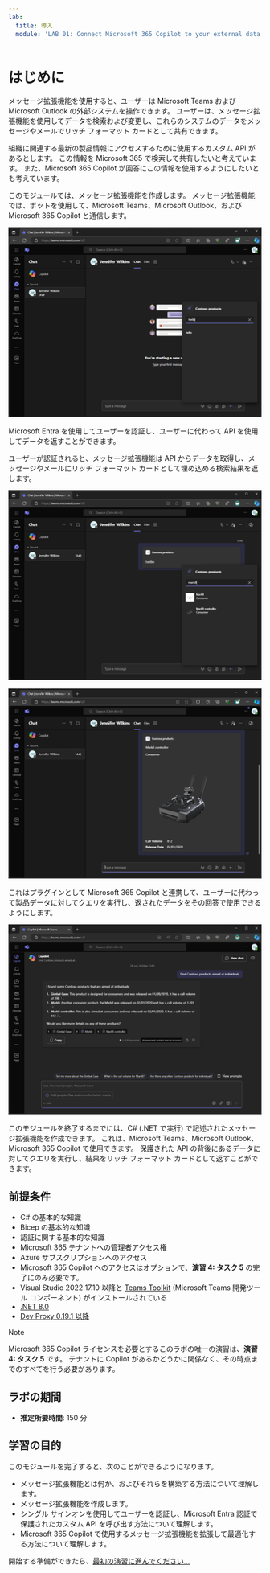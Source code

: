 ```yaml
---
lab:
  title: 導入
  module: 'LAB 01: Connect Microsoft 365 Copilot to your external data in real-time with message extension plugins built with .NET and Visual Studio'
---
```


# はじめに

メッセージ拡張機能を使用すると、ユーザーは Microsoft Teams および Microsoft Outlook の外部システムを操作できます。 ユーザーは、メッセージ拡張機能を使用してデータを検索および変更し、これらのシステムのデータをメッセージやメールでリッチ フォーマット カードとして共有できます。

組織に関連する最新の製品情報にアクセスするために使用するカスタム API があるとします。 この情報を Microsoft 365 で検索して共有したいと考えています。 また、Microsoft 365 Copilot が回答にこの情報を使用するようにしたいとも考えています。

このモジュールでは、メッセージ拡張機能を作成します。 メッセージ拡張機能では、ボットを使用して、Microsoft Teams、Microsoft Outlook、および Microsoft 365 Copilot と通信します。

![Microsoft Teams の検索ベースのメッセージ拡張機能によって返される検索結果のスクリーンショット。](../media/1-search-results.png)

Microsoft Entra を使用してユーザーを認証し、ユーザーに代わって API を使用してデータを返すことができます。

ユーザーが認証されると、メッセージ拡張機能は API からデータを取得し、メッセージやメールにリッチ フォーマット カードとして埋め込める検索結果を返します。

![Microsoft Teams の外部 API からのデータを使用する検索結果のスクリーンショット。](../media/3-search-results-api.png)

![Microsoft Teams のメッセージに埋め込まれている検索結果のスクリーンショット。](../media/4-adaptive-card.png)

これはプラグインとして Microsoft 365 Copilot と連携して、ユーザーに代わって製品データに対してクエリを実行し、返されたデータをその回答で使用できるようにします。

![メッセージ拡張機能プラグインによって返された情報を含む Microsoft 365 Copilot の回答のスクリーンショット。 製品情報を示すアダプティブ カードが表示されます。](../media/5-copilot-answer.png)

このモジュールを終了するまでには、C# (.NET で実行) で記述されたメッセージ拡張機能を作成できます。 これは、Microsoft Teams、Microsoft Outlook、Microsoft 365 Copilot で使用できます。 保護された API の背後にあるデータに対してクエリを実行し、結果をリッチ フォーマット カードとして返すことができます。

## 前提条件

- C# の基本的な知識
- Bicep の基本的な知識
- 認証に関する基本的な知識
- Microsoft 365 テナントへの管理者アクセス権
- Azure サブスクリプションへのアクセス
- Microsoft 365 Copilot へのアクセスはオプションで、**演習 4: タスク 5** の完了にのみ必要です。
- Visual Studio 2022 17.10 以降と [Teams Toolkit](/microsoftteams/platform/toolkit/toolkit-v4/teams-toolkit-fundamentals-vs) (Microsoft Teams 開発ツール コンポーネント) がインストールされている
- [.NET 8.0](https://dotnet.microsoft.com/download/dotnet/8.0)
- [Dev Proxy 0.19.1 以降](https://aka.ms/devproxy)

> [!NOTE]
> Microsoft 365 Copilot ライセンスを必要とするこのラボの唯一の演習は、**演習 4: タスク 5** です。 テナントに Copilot があるかどうかに関係なく、その時点までのすべてを行う必要があります。

## ラボの期間

  - **推定所要時間**: 150 分

## 学習の目的

このモジュールを完了すると、次のことができるようになります。

- メッセージ拡張機能とは何か、およびそれらを構築する方法について理解します。
- メッセージ拡張機能を作成します。
- シングル サインオンを使用してユーザーを認証し、Microsoft Entra 認証で保護されたカスタム API を呼び出す方法について理解します。
- Microsoft 365 Copilot で使用するメッセージ拡張機能を拡張して最適化する方法について理解します。

開始する準備ができたら、[最初の演習に進んでください...](./2-exercise-create-a-message-extension.md)
